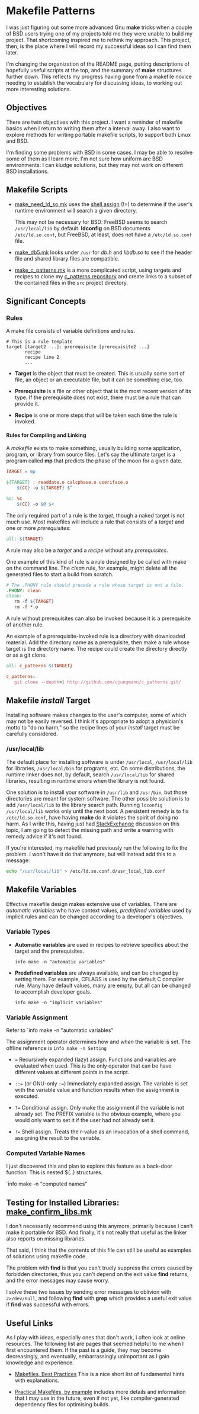 # Makefile Patterns

I was just figuring out some more advanced Gnu **make** tricks when
a couple of BSD users trying one of my projects told me they were
unable to build my project.  That shortcoming inspired me to rethink
my approach.  This project, then, is the place where I will record
my successful ideas so I can find them later.

I'm changing the organization of the README page, putting descriptions
of hopefully useful scripts at the top, and the summary of **make**
structures further down.  This reflects my progress having gone from
a makefile novice needing to establish the vocabulary for discussing
ideas, to working out more interesting solutions.

## Objectives

There are twin objectives with this project.  I want a reminder of
makefile basics when I return to writing them after a interval away.
I also want to explore methods for writing portable makefile scripts,
to support both Linux and BSD.

I'm finding some problems with BSD in some cases.  I may be able to
resolve some of them as I learn more.  I'm not sure how uniform are
BSD environments: I can kludge solutions, but they may not work on
different BSD installations.

## Makefile Scripts

- [make_need_ld_so.mk](make_need_ld_so.mk) uses the
  [shell assign](#variable-assignment) (!=) to determine if the
  user's runtime environment will search a given directory.

  This may not be necessary for BSD: FreeBSD seems to search
  `/usr/local/lib` by default.  **ldconfig** on BSD documents
  `/etc/ld.so.conf`, but FreeBSD, at least, does not have a
  `/etc/ld.so.conf` file.

- [make_db5.mk](make_db5.mk) looks under `/usr` for *db.h* and
  *libdb.so* to see if the header file and shared library files
  are compatible.

- [make_c_patterns.mk](make_c_patterns.mk) is a more complicated
  script, using targets and recipes to clone my
  [c_patterns repository](www.github.com/cjungmann/c_patterns.git)
  and create links to a subset of the contained files in the
  `src` project directory.


## Significant Concepts

### Rules

A make file consists of variable definitions and rules.

~~~make
# This is a rule template
target [target2 ...]: prerequisite [prerequisite2 ...]
       recipe
       recipe line 2
       ...
~~~

- **Target** is the object that must be created.  This is usually
  some sort of file, an object or an executable file, but it
  can be something else, too.

- **Prerequisite** is a file or other object that is the most
  recent version of its type.  If the prerequisite does not
  exist, there must be a rule that can provide it.

- **Recipe** is one or more steps that will be taken each time
  the rule is invoked.

#### Rules for Compiling and Linking

A *makefile* exists to make something, usually building some
application, program, or library from source files.  Let's say
the ultimate target is a program called **mp** that predicts
the phase of the moon for a given date.

~~~Makefile
TARGET = mp

${TARGET} : readdate.o calcphase.o useriface.o
    ${CC} -o ${TARGET} $^

%o: %c
    ${CC} -o $@ $<
~~~

The only required part of a rule is the *target*, though a
naked target is not much use.  Most makefiles will include
a rule that consists of a *target* and one or more *prerequisites*:

~~~Makefile
all: ${TARGET}
~~~

A rule may also be a *target* and a *recipe* without any
*prerequisites*.

One example of this kind of rule is a rule designed by be
called with make on the command line.  The *clean* rule,
for example, might delete all the generated files to start
a build from scratch.

~~~Makefile
# The .PHONY rule should precede a rule whose target is not a file.
.PHONY: clean
clean:
   rm -f ${TARGET}
   rm -f *.o
~~~

A rule without prerequisites can also be invoked because it is
a prerequisite of another rule.

An example of a prerequisite-invoked rule is a directory with
downloaded material.  Add the directory name as a prerequisite,
then make a rule whose target is the directory name.  The recipe
could create the directory directly or as a git clone.

~~~Makefile
all: c_patterns $(TARGET}

c_patterns:
   git clone --depth=1 http://github.com/cjungmann/c_patterns.git/
~~~

## Makefile *install* Target

Installing software makes changes to the user's computer, some of
which may not be easily reversed.  I think it's appropriate to adopt
a physician's motto to "do no harm," so the recipe lines of your
*install* target must be carefully considered.


### /usr/local/lib

The default place for installing software is under `/usr/local`,
`/usr/local/lib` for libraries, `/usr/local/bin` for programs, etc.
On some distributions, the runtime linker does not, by default,
search `/usr/local/lib` for shared libraries, resulting in runtime
errors when the library is not found.

One solution is to install your software in `/usr/lib` and `/usr/bin`,
but those directories are meant for system software.  The other possible
solution is to add `/usr/local/lib` to the library search path.  Running
`ldconfig /usr/local/lib` works only until the next boot.  A persistent
remedy is to fix `/etc/ld.so.conf`, have having **make** do it violates
the spirit of doing no harm.  As I write this, having just had [StackExchange][1] discussion on this topic, I am going to detect the missing path and
write a warning with remedy advice if it's not found.

If you're interested, my makefile had previously run the following to
fix the problem.  I won't have it do that anymore, but will instead add
this to a message:

~~~sh
echo "/usr/local/lib" > /etc/ld.so.conf.d/usr_local_lib.conf
~~~


[1]: https://stackoverflow.com/questions/66639901/what-are-acceptable-changes-to-make-to-a-users-computer-during-make-install "StackExchange discussion"



## Makefile Variables

Effective makefile design makes extensive use of variables.
There are *automatic variables* who have context values,
*predefined variables* used by implicit rules and can be changed
according to a developer's objectives.

### Variable Types

- **Automatic variables** are used in recipes to retrieve
  specifics about the target and the prerequisites.

  `info make -n "automatic variables"`

- **Predefined variables** are always available, and can be
  changed by setting them.  For example, CFLAGS is used by the
  default C compiler rule.  Many have default values, many are
  empty, but all can be changed to accomplish developer goals.
  
  `info make -n "implicit variables"`

### Variable Assignment

Refer to `info make -n "automatic variables"

The assignment operator determines how and *when* the variable
is set.  The offline reference is `info make -n Setting`

- `=` Recursively expanded (lazy) assign.  Functions and variables
  are evaluated when used.  This is the only operator that can
  be have different values at different points in the script.

- `::=` (or GNU-only `:=`)  Immediately expanded assign.
  The variable is set with the variable value and function
  results when the assignment is executed.

- `?=` Conditional assign.  Only make the assignment if the
  variable is not already set.  The PREFIX variable is the
  obvious example, where you would only want to set it if the
  user had not already set it.

- `!=` Shell assign.  Treats the r-value as an invocation of a
  shell command, assigning the result to the variable.

### Computed Variable Names

I just discovered this and plan to explore this feature
as a back-door function.  This is nested $(..) structures.

`info make -n "computed names"

## Testing for Installed Libraries: [make_confirm_libs.mk](make_confirm_libs.mk)

I don't necessarily recommend using this anymore, primarily
because I can't make it portable for BSD.  And finally, it's
not really that useful as the linker also reports on missing
libraries.

That said, I think that the contents of this file can still be
useful as examples of solutions using makefile code.

The problem with **find** is that you can't truely suppress the
errors caused by forbidden directories, thus you can't depend on
the exit value **find** returns, and the error messages may cause
worry.

I solve these two issues by sending error messages to oblivion
with `2>/dev/null`, and following **find** with **grep** which
provides a useful exit value if **find** was successful with
errors.







## Useful Links

As I play with ideas, especially ones that don't work, I often look
at online resources.  The following list are pages that seemed helpful
to me when I first encountered them.  If the past is a guide, they may
become decreasingly, and eventually, embarrassingly unimportant as I
gain knowledge and experience.

- [Makefiles, Best Practices](http://danyspin97.org/blog/makefiles-best-practices/)
  This is a nice short list of fundamental hints with explanations.

- [Practical Makefiles, by example](http://nuclear.mutantstargoat.com/articles/make/)
  includes more details and information that I may use in  the future,
  even if not yet, like compiler-generated dependency files for optimising
  builds.

